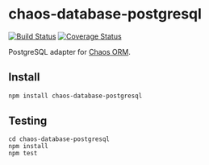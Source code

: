 # chaos-database-postgresql

[![Build Status](https://travis-ci.org/crysalead-js/chaos-database-postgresql.png?branch=master)](https://travis-ci.org/crysalead-js/chaos-database-postgresql)
[![Coverage Status](https://coveralls.io/repos/crysalead-js/chaos-database-postgresql/badge.svg)](https://coveralls.io/r/crysalead-js/chaos-database-postgresql)

PostgreSQL adapter for [Chaos ORM](https://github.com/crysalead-js/chaos-orm).

## Install

```bash
npm install chaos-database-postgresql
```

## Testing

```
cd chaos-database-postgresql
npm install
npm test
```